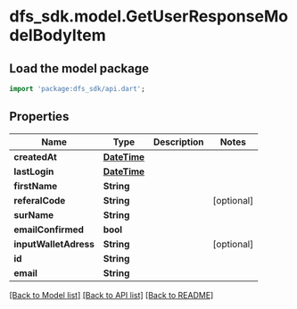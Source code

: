 # dfs_sdk.model.GetUserResponseModelBodyItem

## Load the model package
```dart
import 'package:dfs_sdk/api.dart';
```

## Properties
Name | Type | Description | Notes
------------ | ------------- | ------------- | -------------
**createdAt** | [**DateTime**](DateTime.md) |  | 
**lastLogin** | [**DateTime**](DateTime.md) |  | 
**firstName** | **String** |  | 
**referalCode** | **String** |  | [optional] 
**surName** | **String** |  | 
**emailConfirmed** | **bool** |  | 
**inputWalletAdress** | **String** |  | [optional] 
**id** | **String** |  | 
**email** | **String** |  | 

[[Back to Model list]](../README.md#documentation-for-models) [[Back to API list]](../README.md#documentation-for-api-endpoints) [[Back to README]](../README.md)


